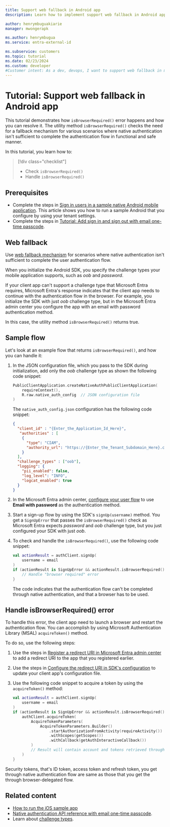 ```yaml
---
title: Support web fallback in Android app
description: Learn how to implement support web fallback in Android app.

author: henrymbuguakiarie
manager: mwongerapk

ms.author: henrymbugua
ms.service: entra-external-id

ms.subservice: customers
ms.topic: tutorial
ms.date: 02/23/2024
ms.custom: developer
#Customer intent: As a dev, devops, I want to support web fallback in my Android app's native authentication flow so that I can ensure stability of my app's authentication flow.
---
```


# Tutorial: Support web fallback in Android app 
 
This tutorial demonstrates how `isBrowserRequired()` error happens and how you can resolve it. The utility method `isBrowserRequired()` checks the need for a fallback mechanism for various scenarios where native authentication isn't sufficient to complete the authentication flow in functional and safe manner. 
 
In this tutorial, you learn how to:  

> [!div class="checklist"]
>
> - Check `isBrowserRequired()` 
> - Handle `isBrowserRequired()` 
 
## Prerequisites 

- Complete the steps in [Sign in users in a sample native Android mobile application](how-to-run-native-authentication-sample-android-app.md). This article shows you how to run a sample Android that you configure by using your tenant settings.  
- Complete the steps in [Tutorial: Add sign in and sign out with email one-time passcode](tutorial-native-authentication-android-sign-in-sign-out.md).  
 
## Web fallback

Use [web fallback mechanism](concept-native-authentication-web-fallback.md) for scenarios where native authentication isn't sufficient to complete the user authentication flow. 
 
When you initialize the Android SDK, you specify the challenge types your mobile application supports, such as *oob* and *password*. 

If your client app can't support a challenge type that Microsoft Entra requires, Microsoft Entra's response indicates that the client app needs to continue with the authentication flow in the browser. For example, you initialize the SDK with just *oob* challenge type, but in the Microsoft Entra admin center you configure the app with an email with password authentication method. 

In this case, the utility method `isBrowserRequired()` returns true.
 
## Sample flow 
  
Let's look at an example flow that returns `isBrowserRequired()`, and how you can handle it: 

1. In the JSON configuration file, which you pass to the SDK during initialization, add only the *oob* challenge type as shown the following code snippet: 
 
    ```kotlin 
    PublicClientApplication.createNativeAuthPublicClientApplication( 
        requireContext(), 
        R.raw.native_auth_config  // JSON configuration file 
    ) 
    ``` 
     
    The `native_auth_config.json` configuration has the following code snippet: 
     
    ```json 
    {
      "client_id" : "{Enter_the_Application_Id_Here}",
       "authorities" : [
        {
          "type": "CIAM",
          "authority_url": "https://{Enter_the_Tenant_Subdomain_Here}.ciamlogin.com/{Enter_the_Tenant_Subdomain_Here}.onmicrosoft.com/"
        }
      ],
      "challenge_types" : ["oob"],
      "logging": {
        "pii_enabled": false,
        "log_level": "INFO",
        "logcat_enabled": true
      }
    } 
    ``` 
 
1. In the Microsoft Entra admin center, [configure your user flow](how-to-user-flow-sign-up-sign-in-customers.md) to use **Email with password** as the authentication method.    
 
1. Start a sign-up flow by using the SDK's `signUp(username)` method. You get a `SignUpError` that passes the `isBrowserRequired()` check as Microsoft Entra expects *password* and *oob* challenge type, but you just configured your SDK with just *oob*.  

1. To check and handle the `isBrowserRequired()`, use the following code snippet: 
 
    ```kotlin 
    val actionResult = authClient.signUp( 
        username = email 
    ) 
    if (actionResult is SignUpError && actionResult.isBrowserRequired()) { 
        // Handle "browser required" error
    } 
    ``` 
 
    The code indicates that the authentication flow can't be completed through native authentication, and that a browser has to be used.  
 
## Handle isBrowserRequired() error
 
To handle this error, the client app need to launch a browser and restart the authentication flow. You can accomplish by using Microsoft Authentication Library (MSAL) `acquireToken()` method.  
 
To do so, use the following steps:

<!--We'll update these instructions once we author the Android tutorials for the browser-delegated authentication flow --> 

1. Use the steps in [Register a redirect URI in Microsoft Entra admin center](../../identity-platform/tutorial-v2-android.md#register-your-application-with-microsoft-entra-id) to add a redirect URI to the app that you registered earlier. 

1. Use the steps in [Configure the redirect URI in SDK's configuration](../../identity-platform/tutorial-v2-android.md#configure-your-application) to update your client app's configuration file. 
  
1. Use the following code snippet to acquire a token by using the `acquireToken()` method:

    ```kotlin 
    val actionResult = authClient.signUp(
        username = email
    )
    if (actionResult is SignUpError && actionResult.isBrowserRequired()) {
        authClient.acquireToken(
            AcquireTokenParameters(
                AcquireTokenParameters.Builder()
                    .startAuthorizationFromActivity(requireActivity())
                    .withScopes(getScopes())
                    .withCallback(getAuthInteractiveCallback())
            )
            // Result will contain account and tokens retrieved through the browser.
        )
    } 
    ```

Security tokens, that's ID token, access token and refresh token, you get through native authentication flow are same as those that you get the through browser-delegated flow.

## Related content 

- [How to run the iOS sample app](how-to-run-native-authentication-sample-ios-app.md)
- [Native authentication API reference with email one-time passcode](../../identity-platform/reference-native-authentication-email-otp.md?bc=/entra/external-id/customers/breadcrumb/toc.json&toc=/entra/external-id/customers/toc.json).
- Learn about [challenge types](concept-native-authentication-challenge-types.md).
